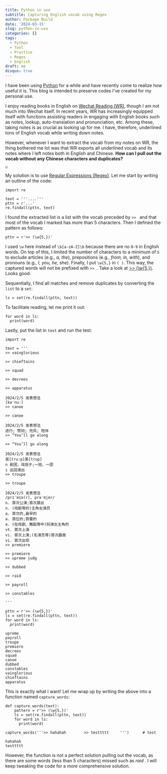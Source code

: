 ```yaml
---
title: Python in use
subtitle: Capturing English vocab using Regex
author: Package Build
date: '2024-03-15'
slug: python-in-use
categories: []
tags:
  - Python
  - Tool
  - Practice
  - Regex
  - English
draft: no
disqus: true
---
```

I have been using [Python](https://www.python.org) for a while and have recently come to realize how useful it is. This blog is intended to preserve codes I've created for my personal use.

I enjoy reading books in English on [Wechat Reading (WR)](https://weread.qq.com), though I am not much into Wechat itself. In recent years, WR has increasingly equipped itself with functions assisting readers in engaging with English books such as notes, lookup, auto-translation and pronunciation, etc. Among these, taking notes is as crucial as looking up for me. I have, therefore, underlined tons of English vocab while writing down notes. 

However, whenever I want to extract the vocab from my notes on WR, the thing bothered me lot was that WR exports all underlined vocab and its notes where I left notes both in English and Chinese. **How can I pull out the vocab without any Chinese characters and duplicates?**

<img src="cn_and_eng.png" style="zoom:50%;" />

My solution is to use [Regular Expressions (Regex)](https://en.wikipedia.org/wiki/Regular_expression). Let me start by writing an outline of the code:

```
import re

text = '''....'''
pttn = r'...'
re.findall(pttn, text)
```

I found the extracted list is a list with the vocab preceded by  `>> ` and that most of the vocab I marked has more than 5 characters. Then I defined the pattern as follows:

```
pttn = r'>> (\w{5,})'
```

I used `\w` here instead of `\b[a-zA-Z]\b` because there are no `0-9` in English words. On top of this,  I limited the number of characters to a minimum of `5` to exclude articles (e.g., *a, the*), prepositions (e.g., *from, in, with*), and pronouns (e.g., *I, you, he, she*). Finally, I put `\w{5,}` in `( )`. This way, the captured words will not be prefixed with `>> `. Take a look at [>> (\w{5,})](https://regexper.com/#'%3E%3E%20%28%5Cw%7B5%2C%7D%29'). Looks good.

Sequentially, I find all matches and remove duplicates by converting the `list` to a `set`:

```
ls = set(re.findall(pttn, text))
```

To facilitate reading, let me print it out:

```
for word in ls:
  print(word)
```

Lastly, put the list in `text` and run the test:

```
import re

text = '''
>> vainglorious

>> chieftains

>> squad

>> decrees

>> apparatus

2024/2/5 发表想法
[kəˈnuː]
>> canoe

>> canoe

2024/2/5 发表想法
进行; 赞同; 兜风; 陪伴
>> “You’ll go along

>> “You’ll go along

2024/2/5 发表想法
英[tru:p]美[trup]
n 剧团，戏班子;一班，一团
i 巡回演出
>> troupe

>> troupe

2024/2/5 发表想法
/prɪˈmɪə(r), prəˈmjer/
n. 首次公演;首次展出
n. (戏剧等的)主角女演员
a. 首次的,最早的
a. 首位的;首要的
a. (在戏剧、舞蹈等中)扮演女主角的
vt. 首次上演
vi. 首次上演;(名演员等)首次露面
vi. 首次出现
>> premiere

>> premiere
>> upreme judg

>> dubbed

>> raid

>> payroll

>> constables

'''

pttn = r'>> (\w{5,})'
ls = set(re.findall(pttn, text))
for word in ls:
  print(word)
```

```
upreme
payroll
troupe
premiere
decrees
squad
canoe
dubbed
constables
vainglorious
chieftains
apparatus
```

This is exactly what I want! Let me wrap up by writing the above into a function named `capture_words`:

```
def capture_words(text):
    pattern = r'>> (\w{5,})'
    ls = set(re.findall(pttn, text))
    for word in ls:
      print(word)
```

```
capture_words('''>> hahahah        >> testtttt     ''')      # test
```

```
hahahah
testtttt
```

However, the function is not a perfect solution pulling out the vocab, as there are some words (less than 5 characters) missed such as *raid* . I will keep tweaking the code for a more comprehensive solution.
